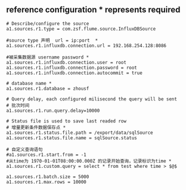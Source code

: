 ## reference configuration      * represents required

    # Describe/configure the source  
    a1.sources.r1.type = com.zsf.flume.source.InfluxDBSource
    
    #source type 声明  url = ip:port  *
    a1.sources.r1.influxdb.connection.url = 192.168.254.128:8086
    
    #被采集数据源 username password * 
    a1.sources.r1.influxdb.connection.user = root
    a1.sources.r1.influxdb.connection.password = root
    a1.sources.r1.influxdb.connection.autocommit = true
    
    # database name * 
    a1.sources.r1.database = zhousf
    
    # Query delay, each configured milisecond the query will be sent
    # 批次时间
    a1.sources.r1.run.query.delay=10000
    
    # Status file is used to save last readed row
    # 增量更新条件数据保存点 * 
    a1.sources.r1.status.file.path = /export/data/sqlSource
    a1.sources.r1.status.file.name = sqlSource.status
    
    # 自定义查询语句 
    #a1.sources.r1.start.from = -1
    #从time为 1970-01-01T08:00:00.000Z 的记录开始查询，记录标识为time * 
    a1.sources.r1.custom.query = select * from test where time > $@$
    
    a1.sources.r1.batch.size = 5000
    a1.sources.r1.max.rows = 10000
   
